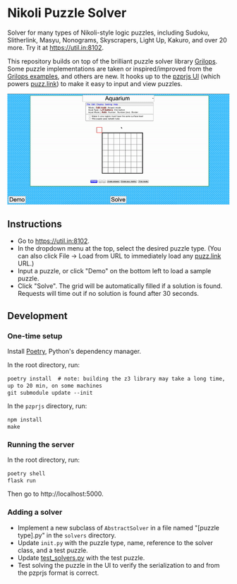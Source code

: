 # Nikoli Puzzle Solver

Solver for many types of Nikoli-style logic puzzles, including Sudoku, Slitherlink, Masyu, Nonograms, Skyscrapers, Light Up, Kakuro, and over 20 more. Try it at https://util.in:8102.

This repository builds on top of the brilliant puzzle solver library [Grilops](https://github.com/obijywk/grilops). Some puzzle implementations are taken or inspired/improved from the [Grilops examples](https://github.com/obijywk/grilops/tree/master/examples), and others are new. It hooks up to the [pzprjs UI](https://github.com/robx/pzprjs) (which powers [puzz.link](https://puzz.link)) to make it easy to input and view puzzles.

![Solving](solving.gif)

## Instructions

- Go to https://util.in:8102.
- In the dropdown menu at the top, select the desired puzzle type. (You can also click File -> Load from URL to immediately load any [puzz.link](https://puzz.link) URL.)
- Input a puzzle, or click "Demo" on the bottom left to load a sample puzzle.
- Click "Solve". The grid will be automatically filled if a solution is found. Requests will time out if no solution is found after 30 seconds.

## Development

### One-time setup

Install [Poetry](https://python-poetry.org/docs/), Python's dependency manager.

In the root directory, run:

    poetry install  # note: building the z3 library may take a long time, up to 20 min, on some machines
    git submodule update --init

In the `pzprjs` directory, run:

    npm install
    make

### Running the server

In the root directory, run:

    poetry shell
    flask run

Then go to http://localhost:5000.

### Adding a solver

- Implement a new subclass of `AbstractSolver` in a file named "[puzzle type].py" in the `solvers` directory.
- Update `init.py` with the puzzle type, name, reference to the solver class, and a test puzzle.
- Update [test\_solvers.py](test/test_solvers.py) with the test puzzle.
- Test solving the puzzle in the UI to verify the serialization to and from the pzprjs format is correct.

